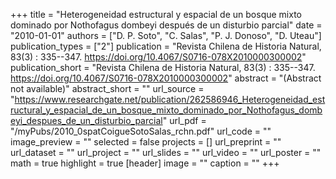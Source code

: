 +++
title = "Heterogeneidad estructural y espacial de un bosque mixto dominado por  Nothofagus dombeyi después de un disturbio parcial"
date = "2010-01-01"
authors = ["D. P. Soto", "C. Salas", "P. J. Donoso", "D. Uteau"]
publication_types = ["2"]
publication = "Revista Chilena de Historia Natural, 83(3) : 335--347. https://doi.org/10.4067/S0716-078X2010000300002"
publication_short = "Revista Chilena de Historia Natural, 83(3) : 335--347. https://doi.org/10.4067/S0716-078X2010000300002"
abstract = "(Abstract not available)"
abstract_short = ""
url_source = "https://www.researchgate.net/publication/262586946_Heterogeneidad_estructural_y_espacial_de_un_bosque_mixto_dominado_por_Nothofagus_dombeyi_despues_de_un_disturbio_parcial"
url_pdf = "/myPubs/2010_0spatCoigueSotoSalas_rchn.pdf"
url_code = ""
image_preview = ""
selected = false
projects = []
url_preprint = ""
url_dataset = ""
url_project = ""
url_slides = ""
url_video = ""
url_poster = ""
math = true
highlight = true
[header]
image = ""
caption = ""
+++
